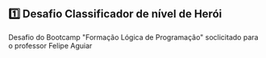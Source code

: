 ## 1️⃣ Desafio Classificador de nível de Herói

Desafio do Bootcamp "Formação Lógica de Programação" soclicitado para o professor Felipe Aguiar
